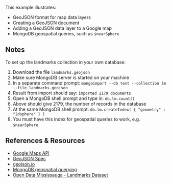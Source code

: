 This example illustrates:

- GeoJSON format for map data layers
- Creating a GeoJSON document
- Adding a GeoJSON data layer to a Google map
- MongoDB geospatial queries, such as `$nearSphere`


Notes
-----

To set up the landmarks collection in your own database:

1. Download the file `landmarks.geojson`
2. Make sure MongoDB server is started on your machine
3. In a separate command prompt: `mongoimport --db test --collection lm --file landmarks.geojson`
4. Result from import should say: `imported 2179 documents`
5. Open a MongoDB shell prompt and type in: `db.lm.count()`
6. Above should give 2179, the number of records in the database
7. At the same MongoDB shell prompt: `db.lm.createIndex( { "geometry" : "2dsphere" } )`
8. You must have this index for geospatial queries to work, e.g. `$nearSphere`


References & Resources
----------------------

* [Google Maps API](https://developers.google.com/maps/documentation/javascript/reference)
* [GeoJSON Spec](http://geojson.org)
* [geojson.io](http://geojson.io)
* [MongoDB geospatial querying](https://docs.mongodb.com/manual/reference/operator/query-geospatial/)
* [Open Data Mississauga - Landmarks Dataset](http://data.mississauga.ca/datasets/0ef6b00cb09546caa8e9325787916a9a_0)
